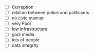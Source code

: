 - [ ] Curreption
- [ ] relation between police and politicians
- [ ] no civic manner
- [ ] very Poor
- [ ] low infrastructure
- [ ] godi media
- [ ] lots of people
- [ ] data integrity